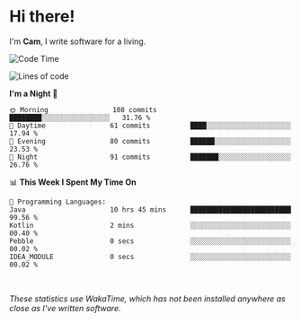 # Hi there!
I'm **Cam**, I write software for a living.

<!--START_SECTION:waka-->
![Code Time](http://img.shields.io/badge/Code%20Time-359%20hrs%2033%20mins-blue)

![Lines of code](https://img.shields.io/badge/From%20Hello%20World%20I%27ve%20Written-98.6%20thousand%20lines%20of%20code-blue)

**I'm a Night 🦉** 

```text
🌞 Morning                108 commits         ████████░░░░░░░░░░░░░░░░░   31.76 % 
🌆 Daytime                61 commits          ████░░░░░░░░░░░░░░░░░░░░░   17.94 % 
🌃 Evening                80 commits          ██████░░░░░░░░░░░░░░░░░░░   23.53 % 
🌙 Night                  91 commits          ███████░░░░░░░░░░░░░░░░░░   26.76 % 
```


📊 **This Week I Spent My Time On** 

```text
💬 Programming Languages: 
Java                     10 hrs 45 mins      █████████████████████████   99.56 % 
Kotlin                   2 mins              ░░░░░░░░░░░░░░░░░░░░░░░░░   00.40 % 
Pebble                   0 secs              ░░░░░░░░░░░░░░░░░░░░░░░░░   00.02 % 
IDEA_MODULE              0 secs              ░░░░░░░░░░░░░░░░░░░░░░░░░   00.02 % 
```


<!--END_SECTION:waka-->

<br>

_These statistics use WakaTime, which has not been installed anywhere as close as I've written software._
